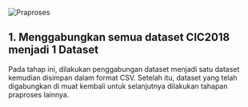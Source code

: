![Praproses](https://github.com/fando-tek/Hybrid-learning-IDS/assets/81504312/cabeebd5-efd6-4e55-8751-149b4c62f722)
## 1. Menggabungkan semua dataset CIC2018 menjadi 1 Dataset
Pada tahap ini, dilakukan penggabungan dataset menjadi satu dataset kemudian disimpan dalam format CSV. Setelah itu, dataset yang telah digabungkan di muat kembali untuk selanjutnya dilakukan tahapan praproses lainnya.
